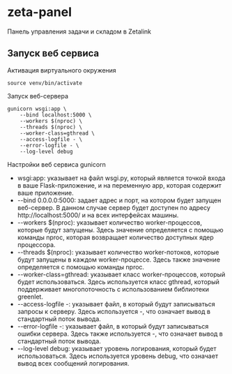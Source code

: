 # zeta-panel
Панель управления задачи и складом в Zetalink

## Запуск веб сервиса
Активация виртуального окружения
```
source venv/bin/activate
```
Запуск веб-сервера
```
gunicorn wsgi:app \
    --bind localhost:5000 \
    --workers $(nproc) \
    --threads $(nproc) \
    --worker-class=gthread \
    --access-logfile - \
    --error-logfile - \
    --log-level debug
```

Настройки веб сервиса gunicorn
* wsgi:app: указывает на файл wsgi.py, который является точкой входа в ваше Flask-приложение, и на переменную app, которая содержит ваше приложение.
* --bind 0.0.0.0:5000: задает адрес и порт, на котором будет запущен веб-сервер. В данном случае сервер будет доступен по адресу http://localhost:5000/ и на всех интерфейсах машины.
* --workers $(nproc): указывает количество worker-процессов, которые будут запущены. Здесь значение определяется с помощью команды nproc, которая возвращает количество доступных ядер процессора.
* --threads $(nproc): указывает количество worker-потоков, которые будут запущены в каждом worker-процессе. Здесь также значение определяется с помощью команды nproc.
* --worker-class=gthread: указывает класс worker-процессов, который будет использоваться. Здесь используется класс gthread, который поддерживает многопоточность с использованием библиотеки greenlet.
* --access-logfile -: указывает файл, в который будут записываться запросы к серверу. Здесь используется -, что означает вывод в стандартный поток вывода.
* --error-logfile -: указывает файл, в который будут записываться ошибки сервера. Здесь также используется -, что означает вывод в стандартный поток вывода.
* --log-level debug: указывает уровень логирования, который будет использоваться. Здесь используется уровень debug, что означает вывод всех сообщений логирования.